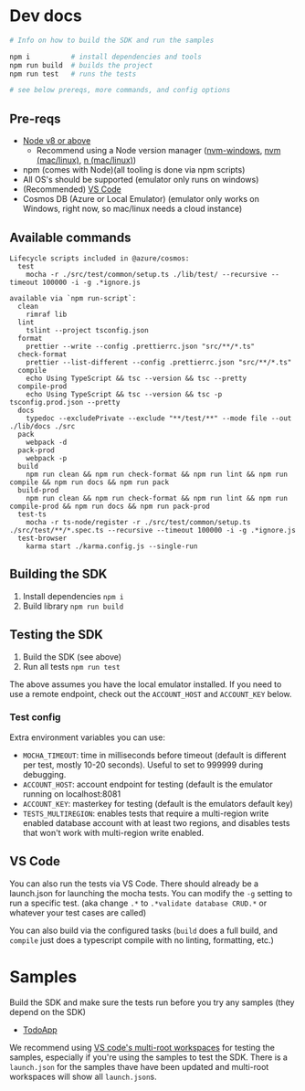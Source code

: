 # Dev docs

```bash
# Info on how to build the SDK and run the samples

npm i          # install dependencies and tools
npm run build  # builds the project
npm run test   # runs the tests

# see below prereqs, more commands, and config options
```

## Pre-reqs

- [Node v8 or above](https://nodejs.org/en/)
  - Recommend using a Node version manager ([nvm-windows](https://github.com/coreybutler/nvm-windows/releases), [nvm (mac/linux)](https://github.com/creationix/nvm/), [n (mac/linux)](https://github.com/tj/n))
- npm (comes with Node)(all tooling is done via npm scripts)
- All OS's should be supported (emulator only runs on windows)
- (Recommended) [VS Code](https://code.visualstudio.com/)
- Cosmos DB (Azure or Local Emulator) (emulator only works on Windows, right now, so mac/linux needs a cloud instance)

## Available commands

```
Lifecycle scripts included in @azure/cosmos:
  test
    mocha -r ./src/test/common/setup.ts ./lib/test/ --recursive --timeout 100000 -i -g .*ignore.js

available via `npm run-script`:
  clean
    rimraf lib
  lint
    tslint --project tsconfig.json
  format
    prettier --write --config .prettierrc.json "src/**/*.ts"
  check-format
    prettier --list-different --config .prettierrc.json "src/**/*.ts"
  compile
    echo Using TypeScript && tsc --version && tsc --pretty
  compile-prod
    echo Using TypeScript && tsc --version && tsc -p tsconfig.prod.json --pretty
  docs
    typedoc --excludePrivate --exclude "**/test/**" --mode file --out ./lib/docs ./src
  pack
    webpack -d
  pack-prod
    webpack -p
  build
    npm run clean && npm run check-format && npm run lint && npm run compile && npm run docs && npm run pack
  build-prod
    npm run clean && npm run check-format && npm run lint && npm run compile-prod && npm run docs && npm run pack-prod
  test-ts
    mocha -r ts-node/register -r ./src/test/common/setup.ts ./src/test/**/*.spec.ts --recursive --timeout 100000 -i -g .*ignore.js
  test-browser
    karma start ./karma.config.js --single-run
```

## Building the SDK

1. Install dependencies `npm i`
2. Build library `npm run build`

## Testing the SDK

1. Build the SDK (see above)
2. Run all tests `npm run test`

The above assumes you have the local emulator installed. If you need to use a remote endpoint, check out the `ACCOUNT_HOST` and `ACCOUNT_KEY` below.

### Test config

Extra environment variables you can use:

- `MOCHA_TIMEOUT`: time in milliseconds before timeout (default is different per test, mostly 10-20 seconds). Useful to set to 999999 during debugging.
- `ACCOUNT_HOST`: account endpoint for testing (default is the emulator running on localhost:8081
- `ACCOUNT_KEY`: masterkey for testing (default is the emulators default key)
- `TESTS_MULTIREGION`: enables tests that require a multi-region write enabled database account with at least two regions, and disables tests that won't work with multi-region write enabled.

## VS Code

You can also run the tests via VS Code. There should already be a launch.json for launching the mocha tests. You can modify the `-g` setting to run a specific test. (aka change `.*` to `.*validate database CRUD.*` or whatever your test cases are called)

You can also build via the configured tasks (`build` does a full build, and `compile` just does a typescript compile with no linting, formatting, etc.)

# Samples

Build the SDK and make sure the tests run before you try any samples (they depend on the SDK)

- [TodoApp](./samples/TodoApp)

We recommend using [VS code's multi-root workspaces](https://code.visualstudio.com/docs/editor/multi-root-workspaces) for testing the samples, especially if you're using the samples to test the SDK. There is a `launch.json` for the samples thave have been updated and multi-root workspaces will show all `launch.json`s.
